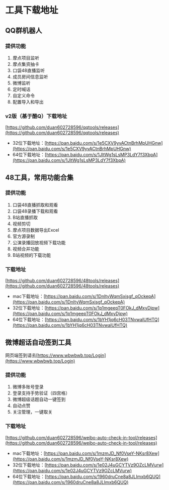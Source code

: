# 工具下载地址

## QQ群机器人
### 提供功能
1. 摩点项目监听
2. 摩点集资抽卡
3. 口袋48直播监听
4. 成员房间信息监听
5. 微博监听
6. 定时喊话
7. 自定义命令   
8. 配置导入和导出
### v2版（基于酷Q）下载地址
[https://github.com/duan602728596/qqtools/releases](https://github.com/duan602728596/qqtools/releases)
* 32位下载地址：[https://pan.baidu.com/s/1e5CXV9yvACtnBrhMpUHGnw](https://pan.baidu.com/s/1e5CXV9yvACtnBrhMpUHGnw)
* 64位下载地址：[https://pan.baidu.com/s/1JltWg1sLsMP3LdY7f3XbpA](https://pan.baidu.com/s/1JltWg1sLsMP3LdY7f3XbpA)

## 48工具，常用功能合集
### 提供功能
1. 口袋48直播抓取和观看   
2. 口袋48录播下载和观看   
3. B站直播抓取   
4. 视频剪切   
5. 摩点项目数据导出Excel   
6. 官方源录制   
7. 公演录播回放视频下载功能   
8. 视频合并功能   
9. B站视频的下载功能
### 下载地址
[https://github.com/duan602728596/48tools/releases](https://github.com/duan602728596/48tools/releases)
* mac下载地址：[https://pan.baidu.com/s/1DnItyWqmSxisgf_qOckepA](https://pan.baidu.com/s/1DnItyWqmSxisgf_qOckepA)
* 32位下载地址：[https://pan.baidu.com/s/1p1mgeepT0FOkJ_dMxyDjpw](https://pan.baidu.com/s/1p1mgeepT0FOkJ_dMxyDjpw)
* 64位下载地址：[https://pan.baidu.com/s/1bYH1jq6cH03TNvwalUfHTQ](https://pan.baidu.com/s/1bYH1jq6cH03TNvwalUfHTQ)

## 微博超话自动签到工具
网页端签到请去[https://www.wbwbwb.top/Login](https://www.wbwbwb.top/Login)
### 提供功能
1. 微博多账号登录   
2. 登录支持手势验证（四宫格）   
3. 微博超级话题自动一键签到   
4. 自动点赞
5. 关注管理，一键取关
### 下载地址
[https://github.com/duan602728596/weibo-auto-check-in-tool/releases](https://github.com/duan602728596/weibo-auto-check-in-tool/releases)
* mac下载地址：[https://pan.baidu.com/s/1mzmJD_Nf0VseY-NKsr8Xew](https://pan.baidu.com/s/1mzmJD_Nf0VseY-NKsr8Xew)
* 32位下载地址：[https://pan.baidu.com/s/1e02J4uGCYTVz9OZcLMVurw](https://pan.baidu.com/s/1e02J4uGCYTVz9OZcLMVurw)
* 64位下载地址：[https://pan.baidu.com/s/1960druCne8a8JLImxb6QUQ](https://pan.baidu.com/s/1960druCne8a8JLImxb6QUQ)

